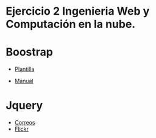 # Ejercicio 2 Ingenieria Web y Computación en la nube.

Boostrap
===========
* [Plantilla](https://jgmatu.github.io/IWCN_bootstrap_jquery/baloncesto/startbootstrap-round-about-gh-pages/index.html)

* [Manual](https://jgmatu.github.io/IWCN_bootstrap_jquery/baloncesto/manual-boostrap/index.html)

Jquery
=======

* [Correos](https://jgmatu.github.io/IWCN_bootstrap_jquery/correos/index.html)
* [Flickr](https://jgmatu.github.io/IWCN_bootstrap_jquery/flicker/index.html)
